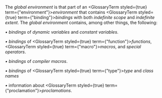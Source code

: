  



The *global environment* is that part of an <GlossaryTerm styled={true} term={"environment"}><i>environment</i></GlossaryTerm> that contains <GlossaryTerm styled={true} term={"binding"}><i>bindings</i></GlossaryTerm> with both *indefinite scope* and *indefinite extent*. The *global environment* contains, among other things, the following: 



*• bindings* of *dynamic variables* and *constant variables*. 



*• bindings* of <GlossaryTerm styled={true} term={"function"}><i>functions</i></GlossaryTerm>, <GlossaryTerm styled={true} term={"macro"}><i>macros</i></GlossaryTerm>, and *special operators*. 



*• bindings* of *compiler macros*. 



*• bindings* of <GlossaryTerm styled={true} term={"type"}><i>type</i></GlossaryTerm> and *class names* 



*•* information about <GlossaryTerm styled={true} term={"proclamation"}><i>proclamations</i></GlossaryTerm>.  







